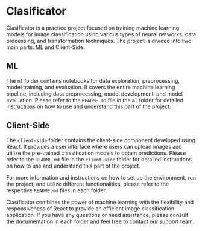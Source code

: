 # Clasificator

Clasificator is a practice project focused on training machine learning models for image classification using various types of neural networks, data processing, and transformation techniques. The project is divided into two main parts: ML and Client-Side.

## ML

The `ml` folder contains notebooks for data exploration, preprocessing, model training, and evaluation. It covers the entire machine learning pipeline, including data preprocessing, model development, and model evaluation. Please refer to the `README.md` file in the `ml` folder for detailed instructions on how to use and understand this part of the project.

## Client-Side

The `client-side` folder contains the client-side component developed using React. It provides a user interface where users can upload images and utilize the pre-trained classification models to obtain predictions. Please refer to the `README.md` file in the `client-side` folder for detailed instructions on how to use and understand this part of the project.

For more information and instructions on how to set up the environment, run the project, and utilize different functionalities, please refer to the respective `README.md` files in each folder.

Clasificator combines the power of machine learning with the flexibility and responsiveness of React to provide an efficient image classification application. If you have any questions or need assistance, please consult the documentation in each folder and feel free to contact our support team.